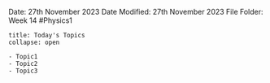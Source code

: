 Date: 27th November 2023
Date Modified: 27th November 2023
File Folder: Week 14
#Physics1

```ad-abstract
title: Today's Topics
collapse: open

- Topic1
- Topic2
- Topic3

```
